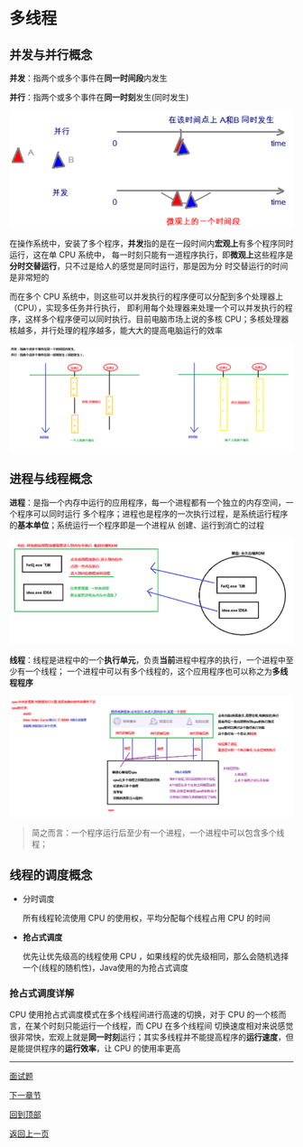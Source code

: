 # 多线程
## 并发与并行概念

**并发**：指两个或多个事件在**同一时间段**内发生

**并行**：指两个或多个事件在**同一时刻**发生(同时发生)

![](../img/并行与并发.png)

在操作系统中，安装了多个程序，**并发**指的是在一段时间内**宏观上**有多个程序同时运行，这在单 CPU 系统中，
每一时刻只能有一道程序执行，即**微观上**这些程序是**分时交替运行**，只不过是给人的感觉是同时运行，那是因为分
时交替运行的时间是非常短的

而在多个 CPU 系统中，则这些可以并发执行的程序便可以分配到多个处理器上（CPU），实现多任务并行执行，
即利用每个处理器来处理一个可以并发执行的程序，这样多个程序便可以同时执行。目前电脑市场上说的多核
CPU；多核处理器核越多，并行处理的程序越多，能大大的提高电脑运行的效率

![](../img/02_并发与并行.bmp)

## 进程与线程概念

**进程**：是指一个内存中运行的应用程序，每一个进程都有一个独立的内存空间，一个程序可以同时运行
多个程序；进程也是程序的一次执行过程，是系统运行程序的**基本单位**；系统运行一个程序即是一个进程从
创建、运行到消亡的过程

![](../img/03_进程概念.bmp)

**线程**：线程是进程中的一个**执行单元**，负责**当前**进程中程序的执行，一个进程中至少有一个线程；
一个进程中可以有多个线程的，这个应用程序也可以称之为**多线程程序**

![](../img/04_线程概念.bmp)

>简之而言：一个程序运行后至少有一个进程，一个进程中可以包含多个线程；

## 线程的调度概念

- 分时调度

	所有线程轮流使用 CPU 的使用权，平均分配每个线程占用 CPU 的时间

- **抢占式调度**

	优先让优先级高的线程使用 CPU ，如果线程的优先级相同，那么会随机选择一个(线程的随机性)，Java使用的为抢占式调度
	
### 抢占式调度详解
CPU 使用抢占式调度模式在多个线程间进行高速的切换，对于 CPU 的一个核而言，在某个时刻只能运行一个线程，而 CPU 在多个线程间
切换速度相对来说感觉很非常快，宏观上就是**同一时刻**运行；其实多线程并不能提高程序的**运行速度**，但是能提供程序的**运行效率**，让 CPU
的使用率更高

------

[面试题](Interview.md)

[下一章节](../Java多线程/ReadMe.md)

[回到顶部](#多线程)

[返回上一页](../../KnowledgePoint.md)


